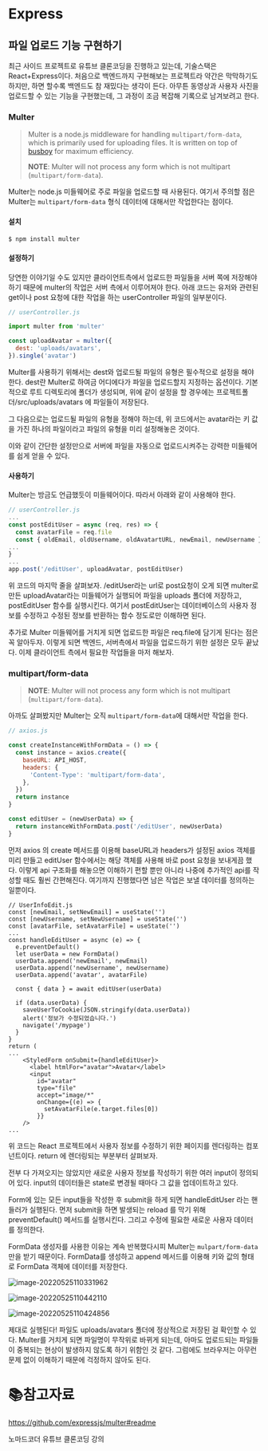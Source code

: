 # Express

## 파일 업로드 기능 구현하기

최근 사이드 프로젝트로 유튜브 클론코딩을 진행하고 있는데, 기술스택은 React+Express이다. 처음으로 백엔드까지 구현해보는 프로젝트라 약간은 막막하기도 하지만, 하면 할수록 백엔드도 참 재밌다는 생각이 든다. 아무튼 동영상과 사용자 사진을 업로드할 수 있는 기능을 구현했는데, 그 과정이 조금 복잡해 기록으로 남겨보려고 한다.

### Multer

> Multer is a node.js middleware for handling `multipart/form-data`, which is primarily used for uploading files. It is written on top of [busboy](https://github.com/mscdex/busboy) for maximum efficiency.
>
> **NOTE**: Multer will not process any form which is not multipart (`multipart/form-data`).

Multer는 node.js 미들웨어로 주로 파일을 업로드할 때 사용된다. 여기서 주의할 점은 Multer는 `multipart/form-data` 형식 데이터에 대해서만 작업한다는 점이다.

#### 설치

```bash
$ npm install multer
```

#### 설정하기

당연한 이야기일 수도 있지만 클라이언트측에서 업로드한 파일들을 서버 쪽에 저장해야하기 때문에 multer의 작업은 서버 측에서 이루어져야 한다. 아래 코드는 유저와 관련된 get이나 post 요청에 대한 작업을 하는 userController 파일의 일부분이다.

```js
// userController.js

import multer from 'multer'

const uploadAvatar = multer({
  dest: 'uploads/avatars',
}).single('avatar')
```

Multer를 사용하기 위해서는 dest와 업로드될 파일의 유형은 필수적으로 설정을 해야 한다. dest란 Multer로 하여금 어디에다가 파일을 업로드할지 지정하는 옵션이다. 기본적으로 루트 디렉토리에 폴더가 생성되며, 위에 같이 설정을 할 경우에는 프로젝트폴더/src/uploads/avatars 에 파일들이 저장된다.

그 다음으로는 업로드될 파일의 유형을 정해야 하는데, 위 코드에서는 avatar라는 키 값을 가진 하나의 파일이라고 파일의 유형을 미리 설정해놓은 것이다.

이와 같이 간단한 설정만으로 서버에 파일을 자동으로 업로드시켜주는 강력한 미들웨어를 쉽게 얻을 수 있다.

#### 사용하기

Multer는 방금도 언급했듯이 미들웨어이다. 따라서 아래와 같이 사용해야 한다.

```js
// userController.js
...
const postEditUser = async (req, res) => {
  const avatarFile = req.file
  const { oldEmail, oldUsername, oldAvatartURL, newEmail, newUsername } = req.body
...
}
...
app.post('/editUser', uploadAvatar, postEditUser)
```

위 코드의 마지막 줄을 살펴보자. /editUser라는 url로 post요청이 오게 되면 multer로 만든 uploadAvatar라는 미들웨어가 실행되어 파일을 uploads 폴더에 저장하고, postEditUser 함수를 실행시킨다. 여기서 postEditUser는 데이터베이스의 사용자 정보를 수정하고 수정된 정보를 반환하는 함수 정도로만 이해하면 된다.

추가로 Multer 미들웨어를 거치게 되면 업로드한 파일은 req.file에 담기게 된다는 점은 꼭 알아두자. 이렇게 되면 백엔드, 서버측에서 파일을 업로드하기 위한 설정은 모두 끝났다. 이제 클라이언트 측에서 필요한 작업들을 마저 해보자.

### multipart/form-data

> **NOTE**: Multer will not process any form which is not multipart (`multipart/form-data`).

아까도 살펴봤지만 Multer는 오직 `multipart/form-data`에 대해서만 작업을 한다.

```js
// axios.js

const createInstanceWithFormData = () => {
  const instance = axios.create({
    baseURL: API_HOST,
    headers: {
      'Content-Type': 'multipart/form-data',
    },
  })
  return instance
}

const editUser = (newUserData) => {
  return instanceWithFormData.post('/editUser', newUserData)
}
```

먼저 axios 의 create 메서드를 이용해 baseURL과 headers가 설정된 axios 객체를 미리 만들고 editUser 함수에서는 해당 객체를 사용해 바로 post 요청을 보내게끔 했다. 이렇게 api 구조화를 해놓으면 이해하기 편할 뿐만 아니라 나중에 추가적인 api를 작성할 때도 훨씬 간편해진다. 여기까지 진행했다면 남은 작업은 보낼 데이터를 정의하는 일뿐이다.

```react
// UserInfoEdit.js
const [newEmail, setNewEmail] = useState('')
const [newUsername, setNewUsername] = useState('')
const [avatarFile, setAvatarFile] = useState('')
...
const handleEditUser = async (e) => {
  e.preventDefault()
  let userData = new FormData()
  userData.append('newEmail', newEmail)
  userData.append('newUsername', newUsername)
  userData.append('avatar', avatarFile)

  const { data } = await editUser(userData)

  if (data.userData) {
    saveUserToCookie(JSON.stringify(data.userData))
    alert('정보가 수정되었습니다.')
    navigate('/mypage')
  }
}
return (
...
    <StyledForm onSubmit={handleEditUser}>
      <label htmlFor="avatar">Avatar</label>
      <input
        id="avatar"
        type="file"
        accept="image/*"
        onChange={(e) => {
          setAvatarFile(e.target.files[0])
        }}
    />
...
```

위 코드는 React 프로젝트에서 사용자 정보를 수정하기 위한 페이지를 렌더링하는 컴포넌트이다. return 에 렌더링되는 부분부터 살펴보자.

전부 다 가져오지는 않았지만 새로운 사용자 정보를 작성하기 위한 여러 input이 정의되어 있다. input의 데이터들은 state로 변경될 때마다 그 값을 업데이트하고 있다.

Form에 있는 모든 input들을 작성한 후 submit을 하게 되면 handleEditUser 라는 핸들러가 실행된다. 먼저 submit을 하면 발생되는 reload 를 막기 위해 preventDefault() 메서드를 실행시킨다. 그리고 수정에 필요한 새로운 사용자 데이터를 정의한다. 

FormData 생성자를 사용한 이유는 계속 반복했다시피 Multer는 `mulpart/form-data`만을 받기 때문이다. FormData를 생성하고 append 메서드를 이용해 키와 값의 형태로 FormData 객체에 데이터를 저장한다.

![image-20220525110331962](md-images/image-20220525110331962.png)	

![image-20220525110442110](md-images/image-20220525110442110.png)	

![image-20220525110424856](md-images/image-20220525110424856.png)	

제대로 실행된다! 파일도 uploads/avatars 폴더에 정상적으로 저장된 걸 확인할 수 있다. Multer를 거치게 되면 파일명이 무작위로 바뀌게 되는데, 아마도 업로드되는 파일들이 중복되는 현상이 발생하지 않도록 하기 위함인 것 같다. 그럼에도 브라우저는 아무런 문제 없이 이해하기 때문에 걱정하지 않아도 된다.

# :books:참고자료

https://github.com/expressjs/multer#readme

노마드코더 유튜브 클론코딩 강의
